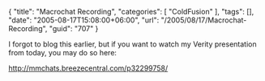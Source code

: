 {
	"title": "Macrochat Recording",
	"categories": [
		"ColdFusion"
	],
	"tags": [],
	"date": "2005-08-17T15:08:00+06:00",
	"url": "/2005/08/17/Macrochat-Recording",
	"guid": "707"
}

I forgot to blog this earlier, but if you want to watch my Verity presentation from today, you may do so here:

<a href="http://mmchats.breezecentral.com/p32299758/">http://mmchats.breezecentral.com/p32299758/</a>